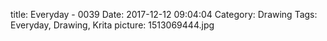 title: Everyday - 0039
Date: 2017-12-12 09:04:04
Category: Drawing
Tags: Everyday, Drawing, Krita
picture: 1513069444.jpg
